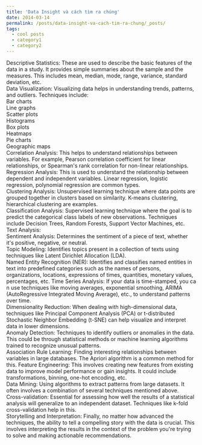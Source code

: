 ```yaml
---
title: 'Data Insight và cách tìm ra chúng'
date: 2014-03-14
permalink: /posts/data-insight-va-cach-tim-ra-chung/_posts/
tags:
  - cool posts
  - category1
  - category2
---
```


Descriptive Statistics: These are used to describe the basic features of the data in a study. It provides simple summaries about the sample and the measures. This includes mean, median, mode, range, variance, standard deviation, etc.<br>
Data Visualization: Visualizing data helps in understanding trends, patterns, and outliers. Techniques include:<br>
Bar charts<br>
Line graphs<br>
Scatter plots<br>
Histograms<br>
Box plots<br>
Heatmaps<br>
Pie charts<br>
Geographic maps<br>
Correlation Analysis: This helps to understand relationships between variables. For example, Pearson correlation coefficient for linear relationships, or Spearman's rank correlation for non-linear relationships.<br>
Regression Analysis: This is used to understand the relationship between dependent and independent variables. Linear regression, logistic regression, polynomial regression are common types.<br>
Clustering Analysis: Unsupervised learning technique where data points are grouped together in clusters based on similarity. K-means clustering, hierarchical clustering are examples.<br>
Classification Analysis: Supervised learning technique where the goal is to predict the categorical class labels of new observations. Techniques include Decision Trees, Random Forests, Support Vector Machines, etc.<br>
Text Analysis:<br>
Sentiment Analysis: Determines the sentiment of a piece of text, whether it's positive, negative, or neutral.<br>
Topic Modeling: Identifies topics present in a collection of texts using techniques like Latent Dirichlet Allocation (LDA).<br>
Named Entity Recognition (NER): Identifies and classifies named entities in text into predefined categories such as the names of persons, organizations, locations, expressions of times, quantities, monetary values, percentages, etc.
Time Series Analysis: If your data is time-stamped, you ca<br>n use techniques like moving averages, exponential smoothing, ARIMA (AutoRegressive Integrated Moving Average), etc., to understand patterns over time.<br>
Dimensionality Reduction: When dealing with high-dimensional data, techniques like Principal Component Analysis (PCA) or t-distributed Stochastic Neighbor Embedding (t-SNE) can help visualize and interpret data in lower dimensions.<br>
Anomaly Detection: Techniques to identify outliers or anomalies in the data. This could be through statistical methods or machine learning algorithms trained to recognize unusual patterns.<br>
Association Rule Learning: Finding interesting relationships between variables in large databases. The Apriori algorithm is a common method for this.
Feature Engineering: This involves creating new features from existing data to improve model performance or gain insights. It could include transformations, binning, one-hot encoding, etc.<br>
Data Mining: Using algorithms to extract patterns from large datasets. It often involves a combination of several techniques mentioned above.
Cross-validation: Essential for assessing how well the results of a statistical analysis will generalize to an independent dataset. Techniques like k-fold cross-validation help in this.<br>
Storytelling and Interpretation: Finally, no matter how advanced the techniques, the ability to tell a compelling story with the data is crucial. This involves interpreting the results in the context of the problem you're trying to solve and making actionable recommendations.<br>
